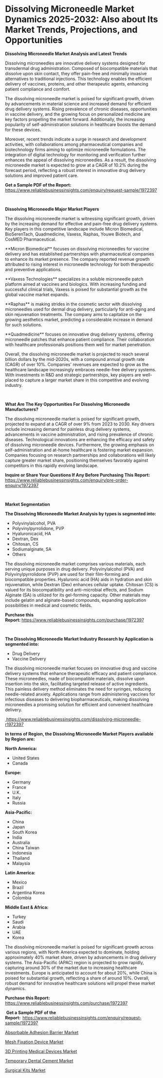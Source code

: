 <p><h1>Dissolving Microneedle Market Dynamics 2025-2032: Also about Its Market Trends, Projections, and Opportunities</h1></p><p><strong>Dissolving Microneedle Market Analysis and Latest Trends</strong></p>
<p><p>Dissolving microneedles are innovative delivery systems designed for transdermal drug administration. Composed of biocompatible materials that dissolve upon skin contact, they offer pain-free and minimally invasive alternatives to traditional injections. This technology enables the efficient delivery of vaccines, proteins, and other therapeutic agents, enhancing patient compliance and comfort.</p><p>The dissolving microneedle market is poised for significant growth, driven by advancements in material science and increased demand for efficient drug delivery systems. Rising prevalence of chronic diseases, opportunities in vaccine delivery, and the growing focus on personalized medicine are key factors propelling the market forward. Additionally, the increasing popularity of self-administration solutions in healthcare boosts the demand for these devices.</p><p>Moreover, recent trends indicate a surge in research and development activities, with collaborations among pharmaceutical companies and biotechnology firms aiming to optimize microneedle formulations. The integration of digital technology for monitoring and verification further enhances the appeal of dissolving microneedles. As a result, the dissolving microneedle market is expected to grow at a CAGR of 10.2% during the forecast period, reflecting a robust interest in innovative drug delivery solutions and improved patient care.</p></p>
<p><strong>Get a Sample PDF of the Report:&nbsp;</strong> <a href="https://www.reliablebusinessinsights.com/enquiry/request-sample/1972397?utm_campaign=1106&utm_medium=2&utm_source=Github&utm_content=ia&utm_term=04032025&utm_id=dissolving-microneedle">https://www.reliablebusinessinsights.com/enquiry/request-sample/1972397</a></p>
<p>&nbsp;</p>
<p><strong>Dissolving Microneedle Major Market Players</strong></p>
<p><p>The dissolving microneedle market is witnessing significant growth, driven by the increasing demand for effective and pain-free drug delivery systems. Key players in this competitive landscape include Micron Biomedical, BioSerenTach, Quadmedicine, Vaxess, Raphas, Youwe Biotech, and CosMED Pharmaceutical.</p><p>**Micron Biomedical** focuses on dissolving microneedles for vaccine delivery and has established partnerships with pharmaceutical companies to enhance its market presence. The company reported revenue growth attributed to rising interest in microneedle technology for both therapeutic and preventive applications.</p><p>**Vaxess Technologies** specializes in a soluble microneedle patch platform aimed at vaccines and biologics. With increasing funding and successful clinical trials, Vaxess is poised for substantial growth as the global vaccine market expands.</p><p>**Raphas** is making strides in the cosmetic sector with dissolving microneedles used for dermal drug delivery, particularly for anti-aging and skin rejuvenation treatments. The company aims to capitalize on the growing aesthetics market, predicting a considerable increase in demand for such solutions.</p><p>**Quadmedicine** focuses on innovative drug delivery systems, offering microneedle patches that enhance patient compliance. Their collaboration with healthcare professionals positions them well for market penetration.</p><p>Overall, the dissolving microneedle market is projected to reach several billion dollars by the mid-2020s, with a compound annual growth rate (CAGR) of over 10%. Companies' revenues are expected to grow as the healthcare landscape increasingly embraces needle-free delivery systems. With investments in R&D and strategic partnerships, key players are well-placed to capture a larger market share in this competitive and evolving industry.</p></p>
<p>&nbsp;</p>
<p><strong>What Are The Key Opportunities For Dissolving Microneedle Manufacturers?</strong></p>
<p><p>The dissolving microneedle market is poised for significant growth, projected to expand at a CAGR of over 9% from 2023 to 2030. Key drivers include increasing demand for painless drug delivery systems, advancements in vaccine administration, and rising prevalence of chronic diseases. Technological innovations are enhancing the efficacy and safety of dissolving microneedle devices. Furthermore, the growing emphasis on self-administration and at-home healthcare is fostering market expansion. Companies focusing on research partnerships and collaborations will likely capture greater market share, positioning themselves favorably against competitors in this rapidly evolving landscape.</p></p>
<p><strong>Inquire or Share Your Questions If Any Before Purchasing This Report:</strong> <a href="https://www.reliablebusinessinsights.com/enquiry/pre-order-enquiry/1972397?utm_campaign=1106&utm_medium=2&utm_source=Github&utm_content=ia&utm_term=04032025&utm_id=dissolving-microneedle">https://www.reliablebusinessinsights.com/enquiry/pre-order-enquiry/1972397</a></p>
<p>&nbsp;</p>
<p><strong>Market Segmentation</strong></p>
<p><strong>The Dissolving Microneedle Market Analysis by types is segmented into:</strong></p>
<p><ul><li>Polyvinylalcohol, PVA</li><li>Polyvinylpyrrolidone, PVP</li><li>Hyaluronicacid, HA</li><li>Dextran, Dex</li><li>Chitosan, CS</li><li>Sodiumalginate, SA</li><li>Others</li></ul></p>
<p><p>The dissolving microneedle market comprises various materials, each serving unique purposes in drug delivery. Polyvinylalcohol (PVA) and Polyvinylpyrrolidone (PVP) are used for their film-forming and biocompatible properties. Hyaluronic acid (HA) aids in hydration and skin rejuvenation, while Dextran (Dex) enhances cellular uptake. Chitosan (CS) is valued for its biocompatibility and anti-microbial effects, and Sodium Alginate (SA) is utilized for its gel-forming capacity. Other materials may include gelatin and alginate-based compounds, expanding application possibilities in medical and cosmetic fields.</p></p>
<p><strong>Purchase this Report:&nbsp;</strong><a href="https://www.reliablebusinessinsights.com/purchase/1972397?utm_campaign=1106&utm_medium=2&utm_source=Github&utm_content=ia&utm_term=04032025&utm_id=dissolving-microneedle">https://www.reliablebusinessinsights.com/purchase/1972397</a></p>
<p>&nbsp;</p>
<p><strong>The Dissolving Microneedle Market Industry Research by Application is segmented into:</strong></p>
<p><ul><li>Drug Delivery</li><li>Vaccine Delivery</li></ul></p>
<p><p>The dissolving microneedle market focuses on innovative drug and vaccine delivery systems that enhance therapeutic efficacy and patient compliance. These microneedles, made of biocompatible materials, dissolve upon insertion into the skin, facilitating targeted release of active ingredients. This painless delivery method eliminates the need for syringes, reducing needle-related anxiety. Applications range from administering vaccines for infectious diseases to delivering biopharmaceuticals, making dissolving microneedles a promising solution for efficient and convenient healthcare delivery.</p></p>
<p><a href="https://www.reliablebusinessinsights.com/dissolving-microneedle-r1972397?utm_campaign=1106&utm_medium=2&utm_source=Github&utm_content=ia&utm_term=04032025&utm_id=dissolving-microneedle">&nbsp;https://www.reliablebusinessinsights.com/dissolving-microneedle-r1972397</a></p>
<p><strong>In terms of Region, the Dissolving Microneedle Market Players available by Region are:</strong></p>
<p>
    <p> <strong> North America: </strong>
        <ul>
            <li>United States</li>
            <li>Canada</li>
        </ul>
        </p> 
    <p> <strong> Europe: </strong>
        <ul>
            <li>Germany</li>
            <li>France</li>
            <li>U.K.</li>
            <li>Italy</li>
            <li>Russia</li>
        </ul>
        </p> 
    <p> <strong> Asia-Pacific: </strong>
        <ul>
            <li>China</li>
            <li>Japan</li>
            <li>South Korea</li>
            <li>India</li>
            <li>Australia</li>
            <li>China Taiwan</li>
            <li>Indonesia</li>
            <li>Thailand</li>
            <li>Malaysia</li>
        </ul>
        </p> 
    <p> <strong> Latin America: </strong>
        <ul>
            <li>Mexico</li>
            <li>Brazil</li>
            <li>Argentina Korea</li>
            <li>Colombia</li>
        </ul>
        </p> 
    <p> <strong> Middle East & Africa: </strong>
        <ul>
            <li>Turkey</li>
            <li>Saudi</li>
            <li>Arabia</li>
            <li>UAE</li>
            <li>Korea</li>
        </ul>
    </p>
    </p>
<p><p>The dissolving microneedle market is poised for significant growth across various regions, with North America expected to dominate, holding approximately 40% market share, driven by advancements in drug delivery systems. The Asia-Pacific (APAC) region is projected to grow rapidly, capturing around 30% of the market due to increasing healthcare investments. Europe is anticipated to account for about 20%, while China is poised for substantial growth, reflecting a share of around 10%. Overall, robust demand for innovative healthcare solutions will propel these market dynamics.</p></p>
<p><strong>Purchase this Report: </strong><a href="https://www.reliablebusinessinsights.com/purchase/1972397?utm_campaign=1106&utm_medium=2&utm_source=Github&utm_content=ia&utm_term=04032025&utm_id=dissolving-microneedle">https://www.reliablebusinessinsights.com/purchase/1972397</a></p>
<p>&nbsp;<strong>Get a Sample PDF of the Report:&nbsp;&nbsp;</strong><a href="https://www.reliablebusinessinsights.com/enquiry/request-sample/1972397?utm_campaign=1106&utm_medium=2&utm_source=Github&utm_content=ia&utm_term=04032025&utm_id=dissolving-microneedle">https://www.reliablebusinessinsights.com/enquiry/request-sample/1972397</a></p>
<p><strong></strong></p>
<p><p><a href="https://github.com/vaduzunny/Market-Research-Report-List-1/blob/main/absorbable-adhesion-barrier-market.md?utm_campaign=1106&utm_medium=2&utm_source=Github&utm_content=ia&utm_term=04032025&utm_id=dissolving-microneedle">Absorbable Adhesion Barrier Market</a></p><p><a href="https://github.com/ubavicachida/Market-Research-Report-List-1/blob/main/mesh-fixation-device-market.md?utm_campaign=1106&utm_medium=2&utm_source=Github&utm_content=ia&utm_term=04032025&utm_id=dissolving-microneedle">Mesh Fixation Device Market</a></p><p><a href="https://github.com/dringmurza6r/Market-Research-Report-List-1/blob/main/3d-printing-medical-devices-market.md?utm_campaign=1106&utm_medium=2&utm_source=Github&utm_content=ia&utm_term=04032025&utm_id=dissolving-microneedle">3D Printing Medical Devices Market</a></p><p><a href="https://github.com/dayaanapis5/Market-Research-Report-List-1/blob/main/temporary-dental-cement-market.md?utm_campaign=1106&utm_medium=2&utm_source=Github&utm_content=ia&utm_term=04032025&utm_id=dissolving-microneedle">Temporary Dental Cement Market</a></p><p><a href="https://github.com/gasikcalbos8/Market-Research-Report-List-1/blob/main/surgical-kits-market.md?utm_campaign=1106&utm_medium=2&utm_source=Github&utm_content=ia&utm_term=04032025&utm_id=dissolving-microneedle">Surgical Kits Market</a></p></p>